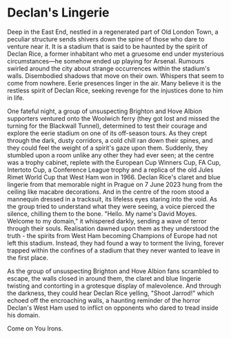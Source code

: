 # Declan's Lingerie

Deep in the East End, nestled in a regenerated part of Old London Town, a peculiar structure sends shivers down the spine of those who dare to venture near it. It is a stadium that is said to be haunted by the spirit of Declan Rice, a former inhabitant who met a gruesome end under mysterious circumstances—he somehow ended up playing for Arsenal. Rumours swirled around the city about strange occurrences within the stadium's walls. Disembodied shadows that move on their own. Whispers that seem to come from nowhere. Eerie presences linger in the air. Many believe it is the restless spirit of Declan Rice, seeking revenge for the injustices done to him in life.

One fateful night, a group of unsuspecting Brighton and Hove Albion supporters ventured onto the Woolwich ferry (they got lost and missed the turning for the Blackwall Tunnel), determined to test their courage and explore the eerie stadium on one of its off-season tours. As they crept through the dark, dusty corridors, a cold chill ran down their spines, and they could feel the weight of a spirit's gaze upon them. Suddenly, they stumbled upon a room unlike any other they had ever seen; at the centre was a trophy cabinet, replete with the European Cup Winners Cup, FA Cup, Intertoto Cup, a Conference League trophy and a replica of the old Jules Rimet World Cup that West Ham won in 1966. Declan Rice's claret and blue lingerie from that memorable night in Prague on 7 June 2023 hung from the ceiling like macabre decorations. And in the centre of the room stood a mannequin dressed in a tracksuit, its lifeless eyes staring into the void. As the group tried to understand what they were seeing, a voice pierced the silence, chilling them to the bone. "Hello. My name's David Moyes. Welcome to my domain," it whispered darkly, sending a wave of terror through their souls. Realisation dawned upon them as they understood the truth - the spirits from West Ham becoming Champions of Europe had not left this stadium. Instead, they had found a way to torment the living, forever trapped within the confines of a stadium that they never wanted to leave in the first place.

As the group of unsuspecting Brighton and Hove Albion fans scrambled to escape, the walls closed in around them, the claret and blue lingerie twisting and contorting in a grotesque display of malevolence. And through the darkness, they could hear Declan Rice yelling, "Shoot Jarrod!" which echoed off the encroaching walls, a haunting reminder of the horror Declan's West Ham used to inflict on opponents who dared to tread inside his domain.

Come on You Irons.

&nbsp;
